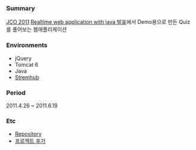 ### Summary
[JCO 2011](http://kjdc.org/) [Realtime web application with java 발표](http://blog.outsider.ne.kr/656)에서 Demo용으로 만든 Quiz를 풀어보는 웹애플리케이션

### Environments
- jQuery
- Tomcat 6
- Java
- [Stremhub](http://www.stream-hub.com/)

### Period
2011.4.26 ~ 2011.6.19

### Etc
- [Repository](https://github.com/spring-sprout/jco-2011-realtime/)
- [프로젝트 후기](http://blog.outsider.ne.kr/656)